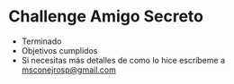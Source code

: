<h1>Challenge Amigo Secreto</h1>

- Terminado
- Objetivos cumplidos
- Si necesitas más detalles de como lo hice escríbeme a msconejrosp@gmail.com
